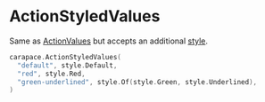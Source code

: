 # ActionStyledValues

Same as [ActionValues](./actionValues.md) but accepts an additional [style](https://pkg.go.dev/github.com/rsteube/carapace/pkg/style).

```go
carapace.ActionStyledValues(
  "default", style.Default,
  "red", style.Red,
  "green-underlined", style.Of(style.Green, style.Underlined),
)
```
